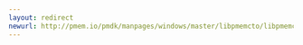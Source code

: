 ```yaml
---
layout: redirect
newurl: http://pmem.io/pmdk/manpages/windows/master/libpmemcto/libpmemcto.7.html
---
```

